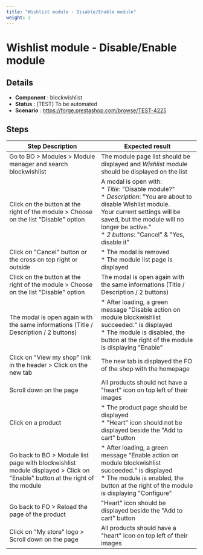 ```yaml
---
title: "Wishlist module - Disable/Enable module"
weight: 2
---
```


# Wishlist module - Disable/Enable module
## Details
* **Component** : blockwishlist
* **Status** : [TEST] To be automated
* **Scenario** : https://forge.prestashop.com/browse/TEST-4225

## Steps
| Step Description | Expected result |
| ----- | ----- |
| Go to BO > Modules > Module manager and search blockwishlist | The module page list should be displayed and *Wishlist* module should be displayed on the list |
| Click on the button at the right of the module > Choose on the list "Disable" option | A modal is open with:<br> * *Title*: "Disable module?"<br> * *Description*: "You are about to disable Wishlist module.<br>Your current settings will be saved, but the module will no longer be active."<br> * *2 buttons*: "Cancel" & "Yes, disable it" |
| Click on "Cancel" button or the cross on top right or outside | * The modal is removed<br> * The module list page is displayed |
| Click on the button at the right of the module > Choose on the list "Disable" option | The modal is open again with the same informations (Title / Description / 2 buttons) |
| The modal is open again with the same informations (Title / Description / 2 buttons) | * After loading, a green message "Disable action on module blockwishlist succeeded." is displayed<br> * The module is disabled, the button at the right of the module is displaying "Enable" |
| Click on "View my shop" link in the header > Click on the new tab | The new tab is displayed the FO of the shop with the homepage |
| Scroll down on the page | All products should not have a "heart" icon on top left of their images |
| Click on a product | * The product page should be displayed<br> * "Heart" icon should not be displayed beside the "Add to cart" button |
| Go back to BO > Module list page with blockwishlist module displayed > Click on "Enable" button at the right of the module | * After loading, a green message "Enable action on module blockwishlist succeeded." is displayed<br> * The module is enabled, the button at the right of the module is displaying "Configure" |
| Go back to FO > Reload the page of the product | "Heart" icon should be displayed beside the "Add to cart" button |
| Click on "My store" logo > Scroll down on the page | All products should have a "heart" icon on top left of their images |